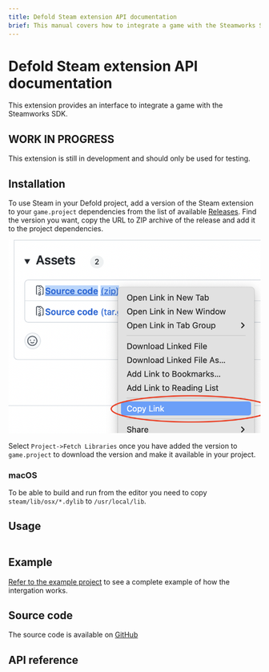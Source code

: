 ```yaml
---
title: Defold Steam extension API documentation
brief: This manual covers how to integrate a game with the Steamworks SDK.
---
```


# Defold Steam extension API documentation

This extension provides an interface to integrate a game with the Steamworks SDK.


## WORK IN PROGRESS

This extension is still in development and should only be used for testing.


## Installation

To use Steam in your Defold project, add a version of the Steam extension to your `game.project` dependencies from the list of available [Releases](https://github.com/defold/extension-steam/releases). Find the version you want, copy the URL to ZIP archive of the release and add it to the project dependencies.

![](add-dependency.png)

Select `Project->Fetch Libraries` once you have added the version to `game.project` to download the version and make it available in your project.

### macOS

To be able to build and run from the editor you need to copy `steam/lib/osx/*.dylib` to `/usr/local/lib`.


## Usage

```lua

```


## Example

[Refer to the example project](https://github.com/defold/extension-steam/blob/master/examples) to see a complete example of how the intergation works.


## Source code

The source code is available on [GitHub](https://github.com/defold/extension-steam)


## API reference
